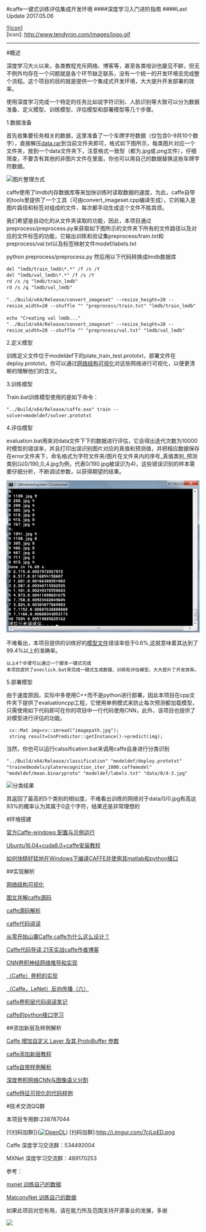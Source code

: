 #caffe一键式训练评估集成开发环境
####深度学习入门进阶指南
####Last Update 2017.05.06

[![icon]](http://www.tendyron.com/)  
[icon]: http://www.tendyron.com/images/logo.gif
***

#概述

深度学习大火以来，各类教程充斥网络、博客等，甚至各类培训也屡见不鲜，但无不例外均存在一个问题就是各个环节缺乏联系，没有一个统一的开发环境去完成整个流程。这个项目的目的就是提供一个集成式开发环境，大大提升开发部署的效率。

使用深度学习完成一个特定的任务比如说字符识别、人脸识别等大致可以分为数据准备、定义模型、训练模型、评估模型和部署模型等几个步骤。

1.数据准备

首先收集要任务相关的数据，这里准备了一个车牌字符数据（仅包含0-9共10个数字），直接解压[data.rar](data.rar)到当前文件夹即可，格式如下图所示，每类图片对应一个文件夹，放到一个data文件夹下，注意格式一致型（都为.jpg或.png文件），仔细筛查，不要含有其他的非图片文件在里面，你也可以用自己的数据替换这些车牌字符数据。

![图片整理方式](figures/data.png)

caffe使用了lmdb内存数据库等来加快训练时读取数据的速度，为此，caffe自带的tools里提供了一个工具（可由convert_imageset.cpp编译生成），它的输入是图片路径和标签对组成的文件，每次都手动生成这个文件不胜其烦。

我们希望是自动化的从文件夹读取的功能，因此，本项目通过preprocess/preprocess.py来获取如下图所示的文件夹下所有的文件路径以及对应的文件标签的功能，它输出训练和验证集preprocess/train.txt和preprocess/val.txt以及标签映射文件modef/labels.txt

python preprocess/preprocess.py
然后用以下代码转换成lmdb数据库

```
del "lmdb/train_lmdb\*.*" /f /s /Y
del "lmdb/val_lmdb\*.*" /f /s /Y
rd /s /q "lmdb/train_lmdb"
rd /s /q "lmdb/val_lmdb"

"../Build/x64/Release/convert_imageset" --resize_height=20 --resize_width=20 --shuffle "" "preprocess/train.txt" "lmdb/train_lmdb"

echo "Creating val lmdb..."
"../Build/x64/Release/convert_imageset" --resize_height=20 --resize_width=20 --shuffle "" "preprocess/val.txt" "lmdb/val_lmdb"
```

2.定义模型

训练定义文件位于modeldef下的plate_train_test.prototxt，部署文件在deploy.prototxt，你可以通过[网络结构可视化](http://ethereon.github.io/netscope/#/editor)对这些网络进行可视化，以便更清晰的理解他们的含义。

3.训练模型

Train.bat训练模型使用的是如下命令：

```
"../Build/x64/Release/caffe.exe" train --solver=modeldef/solver.prototxt
```

4.评估模型

evaluation.bat用来对data文件下下的数据进行评估，它会得出迭代次数为10000时模型的错误率，并且打印出误识别图片对应的真值和预测值，并把相应数据保存在error文件夹下，命名格式为字符文件夹/图片在文件夹内的序号_真值类别_预测类别(以0/190_0_4.jpg为例，代表0/190.jpg被误识为4)，这些错误识别的样本需要仔细分析，不断调试参数，以获得期望的结果。

![评估结果](figures/error.png)

不难看出，本项目提供的训练好的[模型文件](trainedmodels/platerecognition_iter_10000.caffemodel)错误率低于0.6%,这就意味着其达到了99.4%以上的准确率。

```
以上4个步骤可以通过一个脚本一键式完成
本项目提供了oneclick.bat来完成一键式生成数据、训练和评估模型，大大提升了开发效率。
```

5.部署模型

由于速度原因，实际中多使用C++而不是python进行部署，因此本项目在cpp文件夹下提供了evaluationcpp工程，它使用单例模式来防止每次预测都加载模型，只需使用如下代码即可在你的项目中一行代码使用CNN，此外，该项目也提供了对模型进行评估的功能。

```
 cv::Mat img=cv::imread("imagepath.jpg");
 string result=CnnPredictor::getInstance()->predict(img);
```

当然，你也可以运行calssification.bat来调用caffe自身进行分类识别

```
"../Build/x64/Release/classification" "modeldef/deploy.prototxt" "trainedmodels/platerecognition_iter_1000.caffemodel" "modeldef/mean.binaryproto" "modeldef/labels.txt" "data/0/4-3.jpg"
```
![分类结果](figures/classification.png)

其返回了最高的5个类别的相似度，不难看出训练的网络对于data/0/0.jpg有高达93%的概率认为其属于0这个字符，结果还是非常理想的

#环境搭建

[官方Caffe-windows 配置与示例运行](http://blog.csdn.net/guoyk1990/article/details/52909864)

[Ubuntu16.04+cuda8.0+caffe安装教程](http://blog.csdn.net/autocyz/article/details/52299889)

[如何快糙好猛地在Windows下编译CAFFE并使用其matlab和python接口](http://blog.csdn.net/happynear/article/details/45372231)

##实现解析

[网络结构可视化](http://ethereon.github.io/netscope/#/editor)

[图文并解caffe源码](http://blog.csdn.net/mounty_fsc/article/category/6136645)

[caffe源码解析](http://blog.csdn.net/qq_16055159)

[caffe代码阅读](http://blog.csdn.net/xizero00/article/category/5619855/)

[从零开始山寨Caffe caffe为什么这么设计？](http://www.cnblogs.com/neopenx/)

[Caffe代码导读 21天实战caffe作者博客](http://blog.csdn.net/kkk584520/article/category/2620891/2)

[CNN卷积神经网络推导和实现](http://blog.csdn.net/zouxy09/article/details/9993371)

[（Caffe）卷积的实现](http://blog.csdn.net/mounty_fsc/article/details/51290446)

[（Caffe，LeNet）反向传播（六）](http://blog.csdn.net/mounty_fsc/article/details/51379395)

[caffe卷积层代码阅读笔记](http://blog.csdn.net/tangwei2014/article/details/47730797)

[caffe的python接口学习](http://www.cnblogs.com/denny402/tag/caffe/default.html?page=2)

##添加新层及样例解析

[Caffe 增加自定义 Layer 及其 ProtoBuffer 参数](http://blog.csdn.net/kkk584520/article/details/52721838)

[caffe添加新层教程](http://blog.csdn.net/shuzfan/article/details/51322976)

[caffe自带样例解析](http://blog.csdn.net/whiteinblue)

[深度卷积网络CNN与图像语义分割](http://blog.csdn.net/xiahouzuoxin/article/details/47789361)

[caffe特征可视化的代码样例](http://blog.csdn.net/lingerlanlan/article/details/37593837)

#技术交流QQ群

本项目专用群:238787044

[![扫码加群]](<a target="_blank" href="http://shang.qq.com/wpa/qunwpa?idkey=c0f6c0fc9909ac91d8edf5bb6bf1a86a612c6ca9d43747d6429c2480b8019c7b"><img border="0" src="http://pub.idqqimg.com/wpa/images/group.png" alt="OpenDL" title="OpenDL"></a>)
[扫码加群]:http://i.imgur.com/7cjLpED.png

Caffe 深度学习交流群：534492004

MXNet 深度学习交流群：489170253

参考：

[mxnet 训练自己的数据](https://github.com/imistyrain/mxnet-mr)

[MatconvNet 训练自己的数据](https://github.com/imistyrain/MatConvNet-mr)

如果此项目对您有用，请在能力所及范围支持开源事业的发展，多谢

![](http://i.imgur.com/fkA4iPX.jpg)